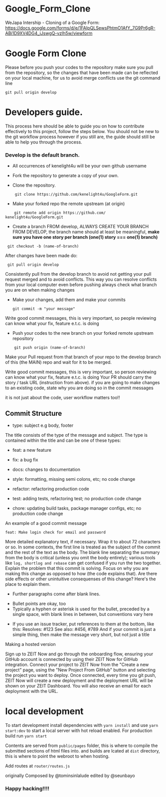 # Google_Form_Clone
WeJapa Intership - Cloning of a Google Form: https://docs.google.com/forms/d/e/1FAIpQLSewsPhtmO1AfY_7G9Pr6gR-ABi1D9XV4DG4_iJswgQ-vzlh5w/viewform

# Google Form Clone

Please before you push your codes to the repository make sure you pull from the repository, so the changes that have been made can be reflected on your local machine, for us to avoid merge conflicts use the git command line
   
    git pull origin develop

# Developers guide.

This process here should be able to guide you on how to contribute effectively to this project, follow the steps below. You should not be new to the git workflow process however if you still are, the guide should still be able to help you through the process.

### Develop is the default branch.

* All occurrences of kenelight4u will be your own github username

* Fork the repository to generate a copy of your own.

* Clone the repository.

   ```
    git clone https://github.com/kenelight4u/GoogleForm.git
   ```
    
* Make your forked repo the remote upstream (at origin)
```
    git remote add origin https://github.com/ kenelight4u/GoogleForm.git
```
* Create a branch FROM develop, ALWAYS CREATE YOUR BRANCH FROM DEVELOP,
the branch name should at least be meaningful,  **make sure you have one story per branch (one(1) story ===  one(1) branch)** 

```
 git checkout -b (name-of-branch)
 ```

After changes have been made do:
```
 git pull origin develop
```
Consistently pull from the develop branch to avoid not getting your pull request merged and to avoid conflicts.
This way you can resolve conflicts from your local computer even before pushing always check what branch you are on when making changes
 
* Make your changes, add them and make your commits

   ``` 
   git commit -m "your message"
   ```
Write good commit messages, this is very important, so people reviewing can know what your fix, feature e.t.c. is doing

* Push your codes to the new branch on your forked remote upstream repository
```
    git push origin (name-of-branch)
   ```

Make your Pull request from that branch of your repo to the develop branch of this (the MAIN) repo and wait for it to be merged.


Write good commit messages, this is very important, so person reviewing can know what your fix, feature e.t.c. is doing
Your PR should carry the story / task URL (instruction from above).
if you are going to make changes to an existing code, state why you are doing so in the commit messages

it is not just about the code, user workflow matters too!!

## Commit Structure

* type: subject e.g body, footer

 The title consists of the type of the message and subject.
The type is contained within the title and can be one of these types:

* feat: a new feature

* fix: a bug fix

* docs: changes to documentation

* style: formatting, missing semi colons, etc; no code change

* refactor: refactoring production code

* test: adding tests, refactoring test; no production code change

* chore: updating build tasks, package manager configs, etc; no production code change

An example of a good commit message
```
feat: Make login check for email and password
```
More detailed explanatory text, if necessary. Wrap it to about 72 characters or so. In some contexts, the first line is treated as the
subject of the commit and the rest of the text as the body. The blank line separating the summary from the body is critical (unless
you omit the body entirely); various tools like `log, shortlog and rebase` can get confused if you run the two together.
Explain the problem that this commit is solving. Focus on why you are making this change as opposed to how (the code explains that).
Are there side effects or other unintuitive consequenses of this change? Here's the place to explain them.

* Further paragraphs come after blank lines.
 - Bullet points are okay, too
 - Typically a hyphen or asterisk is used for the bullet, preceded
   by a single space, with blank lines in between, but conventions
   vary here
* If you use an issue tracker, put references to them at the bottom,
like this:
Resolves: #123
See also: #456, #789
And if your commit is just a simple thing, then make the message very short, but not just a title


Making a hosted version


Sign up to ZEIT Now and go through the onboarding flow, ensuring your GitHub account is connected by using their ZEIT Now for GitHub integration.
Connect your project to ZEIT Now from the "Create a new project" page, using the "New Project From GitHub" button and selecting the project you want to deploy.
Once connected, every time you git push, ZEIT Now will create a new deployment and the deployment URL will be shown on your ZEIT Dashboard. You will also receive an email for each deployment with the URL.

# local development
To start development install dependencies with `yarn install` and use `yarn start:dev` to start a local server with hot reload enabled. For production build run `yarn start`


Contents are served from `public/pages` folder, this is where to compile the submitted sections of html files into. and builds are lcated at `dist` directory, this is where to point the webroot to when hosting.

Add routes at `router/routes.js`


originally Composed by @tominsinlalude edited by @seunbayo
### Happy hacking!!!!
